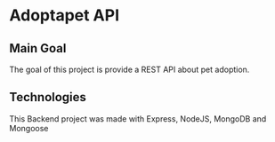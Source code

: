 # Adoptapet API

## Main Goal
The goal of this project is provide a REST API about pet adoption.

## Technologies
This Backend project was made with Express, NodeJS, MongoDB and Mongoose